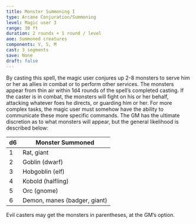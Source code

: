 ```yaml
---
title: Monster Summoning I
type: Arcane Conjuration/Summoning
level: Magic user 3
range: 30 ft
duration: 2 rounds + 1 round / level
aoe: Summoned creatures
components: V, S, M
cast: 3 segments
save: None
draft: false
---
```


By casting this spell, the magic user conjures up 2-8 monsters to serve him or her as allies in combat or to perform other services. The monsters appear from thin air within 1d4 rounds of the spell’s completed casting. If the caster is in combat, the monsters will fight on his or her behalf, attacking whatever foes he directs, or guarding him or her. For more complex tasks, the magic user must somehow have the ability to communicate these more specific commands. The GM has the ultimate discretion as to what monsters will appear, but the general likelihood is described below:

| d6 | Monster Summoned             |
|----|------------------------------|
| 1  | Rat, giant                   |
| 2  | Goblin (dwarf)               |
| 3  | Hobgoblin (elf)              |
| 4  | Kobold (halfling)            |
| 5  | Orc (gnome)                  |
| 6  | Demon, manes (badger, giant) |

Evil casters may get the monsters in parentheses, at the GM’s
option.